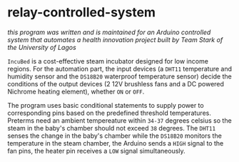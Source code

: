 # relay-controlled-system
*this program was written and is maintained for an Arduino controlled system that automates a health innovation project built by Team Stark of the University of Lagos*

`IncuBed` is a cost-effective steam incubator designed for low income regions. For the automation part, the input devices (a `DHT11` temperature and humidity sensor and the `DS18B20` waterproof temperature sensor) decide the conditions of the output devices (2 12V brushless fans and a DC powered Nichrome heating element), whether `ON` or `OFF`.

The program uses basic conditional statements to supply power to corresponding pins based on the predefined threshold temperatures. Preterms need an ambient tempereature within `34-37` degrees celsius so the steam in the baby's chamber should not exceed `38` degrees. The `DHT11` senses the change in the baby's chamber while the `DS18B20` monitors the temperature in the steam chamber, the Arduino sends a `HIGH` signal to the fan pins, the heater pin receives a `LOW` signal simultaneously.

